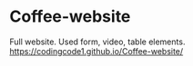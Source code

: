 # Coffee-website
Full website. Used form, video, table elements. \
https://codingcode1.github.io/Coffee-website/
